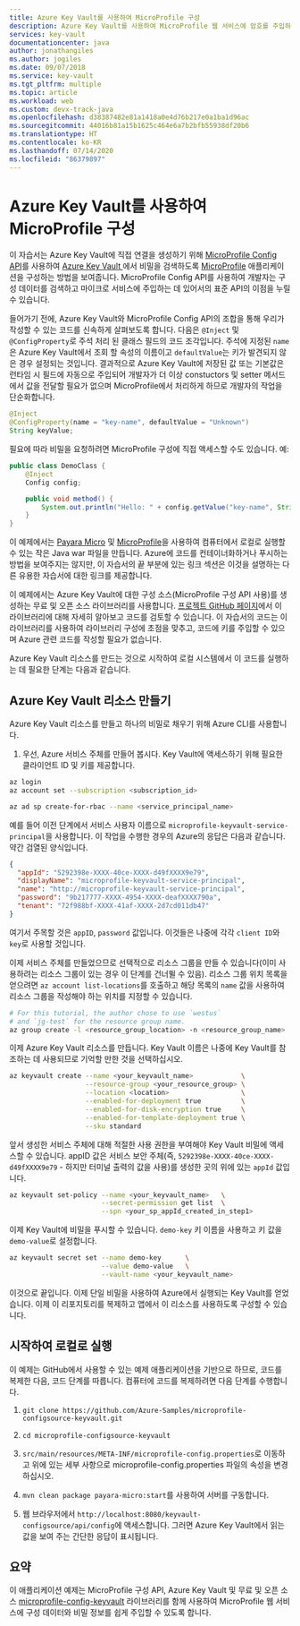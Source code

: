 ```yaml
---
title: Azure Key Vault를 사용하여 MicroProfile 구성
description: Azure Key Vault를 사용하여 MicroProfile 웹 서비스에 암호를 주입하는 방법 알아보기
services: key-vault
documentationcenter: java
author: jonathangiles
ms.author: jogiles
ms.date: 09/07/2018
ms.service: key-vault
ms.tgt_pltfrm: multiple
ms.topic: article
ms.workload: web
ms.custom: devx-track-java
ms.openlocfilehash: d38387482e81a1418a0e4d76b217e0a1ba1d96ac
ms.sourcegitcommit: 44016b81a15b1625c464e6a7b2bfb55938df20b6
ms.translationtype: HT
ms.contentlocale: ko-KR
ms.lasthandoff: 07/14/2020
ms.locfileid: "86379897"
---
```

# <a name="configure-microprofile-with-azure-key-vault"></a>Azure Key Vault를 사용하여 MicroProfile 구성

이 자습서는 Azure Key Vault에 직접 연결을 생성하기 위해 [MicroProfile Config API](https://microprofile.io/project/eclipse/microprofile-config)를 사용하여 [Azure Key Vault ](https://azure.microsoft.com/services/key-vault/)에서 비밀을 검색하도록 [MicroProfile](http://microprofile.io) 애플리케이션을 구성하는 방법을 보여줍니다. MicroProfile Config API를 사용하여 개발자는 구성 데이터를 검색하고 마이크로 서비스에 주입하는 데 있어서의 표준 API의 이점을 누릴 수 있습니다.

들어가기 전에, Azure Key Vault와 MicroProfile Config API의 조합을 통해 우리가 작성할 수 있는 코드를 신속하게 살펴보도록 합니다. 다음은 `@Inject` 및 `@ConfigProperty`로 주석 처리 된 클래스 필드의 코드 조각입니다. 주석에 지정된 `name`은 Azure Key Vault에서 조회 할 속성의 이름이고 `defaultValue`는 키가 발견되지 않은 경우 설정되는 것입니다. 결과적으로 Azure Key Vault에 저장된 값 또는 기본값은 런타임 시 필드에 자동으로 주입되어 개발자가 더 이상 constuctors 및 setter 메서드에서 값을 전달할 필요가 없으며 MicroProfile에서 처리하게 하므로 개발자의 작업을 단순화합니다.

```java
@Inject
@ConfigProperty(name = "key-name", defaultValue = "Unknown")
String keyValue;
```

필요에 따라 비밀을 요청하려면 MicroProfile 구성에 직접 액세스할 수도 있습니다. 예:

```java
public class DemoClass {
    @Inject
    Config config;

    public void method() {
        System.out.println("Hello: " + config.getValue("key-name", String.class));
    }
}
```

이 예제에서는 [Payara Micro](https://www.payara.fish/payara_micro) 및 [MicroProfile](https://microprofile.io/)을 사용하여 컴퓨터에서 로컬로 실행할 수 있는 작은 Java war 파일을 만듭니다. Azure에 코드를 컨테이너화하거나 푸시하는 방법을 보여주지는 않지만, 이 자습서의 끝 부분에 있는 링크 섹션은 이것을 설명하는 다른 유용한 자습서에 대한 링크를 제공합니다.

이 예제에서는 Azure Key Vault에 대한 구성 소스(MicroProfile 구성 API 사용)를 생성하는 무료 및 오픈 소스 라이브러리를 사용합니다. [프로젝트 GitHub 페이지](https://github.com/Azure/azure-microprofile/tree/master/microprofile-config-keyvault)에서 이 라이브러리에 대해 자세히 알아보고 코드를 검토할 수 있습니다. 이 자습서의 코드는 이 라이브러리를 사용하여 라이브러리 구성에 초점을 맞추고, 코드에 키를 주입할 수 있으며 Azure 관련 코드를 작성할 필요가 없습니다.

Azure Key Vault 리소스를 만드는 것으로 시작하여 로컬 시스템에서 이 코드를 실행하는 데 필요한 단계는 다음과 같습니다.

## <a name="creating-an-azure-key-vault-resource"></a>Azure Key Vault 리소스 만들기

Azure Key Vault 리소스를 만들고 하나의 비밀로 채우기 위해 Azure CLI를 사용합니다.

1. 우선, Azure 서비스 주체를 만들어 봅시다. Key Vault에 액세스하기 위해 필요한 클라이언트 ID 및 키를 제공합니다.

```bash
az login
az account set --subscription <subscription_id>

az ad sp create-for-rbac --name <service_principal_name>
```

예를 들어 이전 단계에서 서비스 사용자 이름으로 `microprofile-keyvault-service-principal`을 사용합니다. 이 작업을 수행한 경우의 Azure의 응답은 다음과 같습니다. 약간 검열된 양식입니다.

```json
{
  "appId": "5292398e-XXXX-40ce-XXXX-d49fXXXX9e79",
  "displayName": "microprofile-keyvault-service-principal",
  "name": "http://microprofile-keyvault-service-principal",
  "password": "9b217777-XXXX-4954-XXXX-deafXXXX790a",
  "tenant": "72f988bf-XXXX-41af-XXXX-2d7cd011db47"
}
```

여기서 주목할 것은 `appID`, `password` 값입니다. 이것들은 나중에 각각 `client ID`와 `key`로 사용할 것입니다.

이제 서비스 주체를 만들었으므로 선택적으로 리소스 그룹을 만들 수 있습니다(이미 사용하려는 리소스 그룹이 있는 경우 이 단계를 건너뛸 수 있음). 리소스 그룹 위치 목록을 얻으려면 `az account list-locations`를 호출하고 해당 목록의 `name` 값을 사용하여 리소스 그룹을 작성해야 하는 위치를 지정할 수 있습니다.

```bash
# For this tutorial, the author chose to use `westus`
# and `jg-test` for the resource group name.
az group create -l <resource_group_location> -n <resource_group_name>
```

이제 Azure Key Vault 리소스를 만듭니다. Key Vault 이름은 나중에 Key Vault를 참조하는 데 사용되므로 기억할 만한 것을 선택하십시오.

```bash
az keyvault create --name <your_keyvault_name>            \
                   --resource-group <your_resource_group> \
                   --location <location>                  \
                   --enabled-for-deployment true          \
                   --enabled-for-disk-encryption true     \
                   --enabled-for-template-deployment true \
                   --sku standard
```

앞서 생성한 서비스 주체에 대해 적절한 사용 권한을 부여해야 Key Vault 비밀에 액세스할 수 있습니다. appID 값은 서비스 보안 주체(즉, `5292398e-XXXX-40ce-XXXX-d49fXXXX9e79` - 하지만 터미널 출력의 값을 사용)를 생성한 곳의 위에 있는 `appId` 값입니다.

```bash
az keyvault set-policy --name <your_keyvault_name>   \
                       --secret-permission get list  \
                       --spn <your_sp_appId_created_in_step1>
```

이제 Key Vault에 비밀을 푸시할 수 있습니다. `demo-key` 키 이름을 사용하고 키 값을 `demo-value`로 설정합니다.

```bash
az keyvault secret set --name demo-key      \
                       --value demo-value   \
                       --vault-name <your_keyvault_name>  
```

이것으로 끝입니다. 이제 단일 비밀을 사용하여 Azure에서 실행되는 Key Vault를 얻었습니다. 이제 이 리포지토리를 복제하고 앱에서 이 리소스를 사용하도록 구성할 수 있습니다.

## <a name="getting-up-and-running-locally"></a>시작하여 로컬로 실행

이 예제는 GitHub에서 사용할 수 있는 예제 애플리케이션을 기반으로 하므로, 코드를 복제한 다음, 코드 단계를 따릅니다. 컴퓨터에 코드를 복제하려면 다음 단계를 수행합니다.

1. `git clone https://github.com/Azure-Samples/microprofile-configsource-keyvault.git`

1. `cd microprofile-configsource-keyvault`

1. `src/main/resources/META-INF/microprofile-config.properties`로 이동하고 위에 있는 세부 사항으로 microprofile-config.properties 파일의 속성을 변경하십시오.

1. `mvn clean package payara-micro:start`를 사용하여 서버를 구동합니다.

1. 웹 브라우저에서 `http://localhost:8080/keyvault-configsource/api/config`에 액세스합니다. 그러면 Azure Key Vault에서 읽는 값을 보여 주는 간단한 응답이 표시됩니다.

## <a name="summary"></a>요약

이 애플리케이션 예제는 MicroProfile 구성 API, Azure Key Vault 및 무료 및 오픈 소스 [microprofile-config-keyvault](https://github.com/Azure/azure-microprofile/tree/master/microprofile-config-keyvault) 라이브러리를 함께 사용하여 MicroProfile 웹 서비스에 구성 데이터와 비밀 정보를 쉽게 주입할 수 있도록 합니다.
